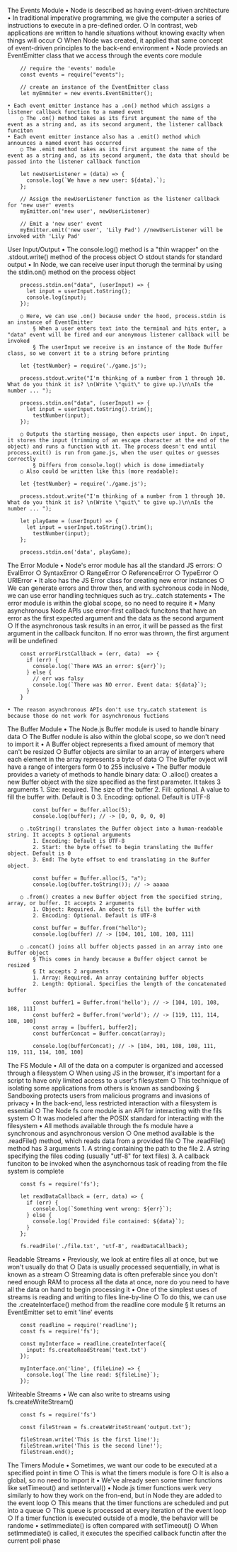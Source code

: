 The Events Module
	• Node is described as having event-driven architecture
	• In traditional imperative programming, we give the computer a series of instructions to execute in a pre-defined order.
		○ In contrast, web applications are written to handle situations without knowing exaclty when things will occur
		○ When Node was created, it applied that same concept of event-driven principles to the back-end environment
	• Node provieds an EventEmitter class that we access through the events core module
		
		// require the 'events' module
		const events = require("events");
		
		// create an instance of the EventEmitter class
		let myEmmiter = new events.EventEmitter();
		
	• Each event emitter instance has a .on() method which assigns a listener callback function to a named event
		○ The .on() method takes as its first argument the name of the event as a string and, as its second argument, the listener callback funciton
	• Each event emitter instance also has a .emit() method which announces a named event has occurred
		○ The .emit method takes as its first argument the name of the event as a string and, as its second argument, the data that should be passed into the listener callback function

		let newUserListener = (data) => {
		  console.log(`We have a new user: ${data}.`);
		};
		 
		// Assign the newUserListener function as the listener callback for 'new user' events
		myEmitter.on('new user', newUserListener)
		 
		// Emit a 'new user' event
		myEmitter.emit('new user', 'Lily Pad') //newUserListener will be invoked with 'Lily Pad'
		
User Input/Output
	• The console.log() method is a "thin wrapper" on the .stdout.write() method of the process object
		○ stdout stands for standard output
	• In Node, we can receive user input thorugh the terminal by using the stdin.on() method on the process object
		
		process.stdin.on("data", (userInput) => {
		  let input = userInput.toString();
		  console.log(input);
		});
		
		○ Here, we can use .on() because under the hood, process.stdin is an instance of EventEmitter
			§ When a user enters text into the terminal and hits enter, a "data" event will be fired and our anonymous listener callback will be invoked
			§ The userInput we receive is an instance of the Node Buffer class, so we convert it to a string before printing
		
		let {testNumber} = require('./game.js');
		
		process.stdout.write("I'm thinking of a number from 1 through 10. What do you think it is? \n(Write \"quit\" to give up.)\n\nIs the number ... ");
		
		process.stdin.on("data", (userInput) => {
		  let input = userInput.toString().trim();
			testNumber(input);
		});
		
		○ Outputs the starting message, then expects user input. On input, it stores the input (trimming of an escape character at the end of the object) and runs a function with it. The process doesn't end until process.exit() is run from game.js, when the user quites or guesses correctly
			§ Differs from console.log() which is done immediately
		○ Also could be written like this (more readable):
		
		let {testNumber} = require('./game.js');
		
		process.stdout.write("I'm thinking of a number from 1 through 10. What do you think it is? \n(Write \"quit\" to give up.)\n\nIs the number ... ");
		
		let playGame = (userInput) => {
		  let input = userInput.toString().trim();
			testNumber(input);
		};
		
		process.stdin.on('data', playGame);
		
The Error Module
	• Node's error module has all the standard JS errors:
		○ EvalError
		○ SyntaxError
		○ RangeError
		○ ReferenceError
		○ TypeError
		○ URIError
	• It also has the JS Error class for creating new error instances
		○ We can generate errors and throw then, and with sychronous code in Node, we can use error handling techniques such as try…catch statements
	• The error module is within the global scope, so no need to require it
	• Many asynchronous Node APIs use error-first callback funcitons that have an error as the first expected argument and the data as the second argument
		○ If the asynchronous task results in an error, it will be passed as the first argument in the callback funciton. If no error was thrown, the first argument will be undefined
		
		const errorFirstCallback = (err, data)  => {
		  if (err) {
		    console.log(`There WAS an error: ${err}`);
		  } else {
		    // err was falsy
		    console.log(`There was NO error. Event data: ${data}`);
		  }
		}
		
	• The reason asynchronous APIs don't use try…catch statement is because those do not work for asynchronous fuctions

The Buffer Module
	• The Node.js Buffer module is used to handle binary data
		○ The Buffer nodule is also within the global scope, so we don't need to import it
	• A Buffer object represents a fixed amount of memory that can't be resized
		○ Buffer objects are similar to an array of intergers where each element in the array represents a byte of data
		○ The Buffer ovject will have a range of intergers form 0 to 255 inclusive
	• The Buffer module provides a variety of methods to handle binary data:
		○ .alloc() creates a new Buffer object with the size specified as the first parameter. It takes 3 arguments
			1. Size: required. The size of the buffer
			2. Fill: optional. A value to fill the buffer with. Default is 0
			3. Encoding: optional. Default is UTF-8
			
			const buffer = Buffer.alloc(5);
			console.log(buffer); // -> [0, 0, 0, 0, 0]

		○ .toString() translates the Buffer object into a human-readable string. It accepts 3 optional arguments
			1. Encoding: Default is UTF-8
			2. Start: the byte offset to begin translating the Buffer object. Default is 0
			3. End: The byte offset to end translating in the Buffer object.
			
			const buffer = Buffer.alloc(5, "a");
			console.log(buffer.toString()); // -> aaaaa
			
		○ .from() creates a new Buffer object from the specified string, array, or buffer. It accepts 2 arguments
			1. Object: Required. An obect to fill the buffer with
			2. Encoding: Optional. Default is UTF-8
			
			const buffer = Buffer.from("hello");
			console.log(buffer) // -> [104, 101, 108, 108, 111]
			
		○ .concat() joins all buffer objects passed in an array into one Buffer object
			§ This comes in handy because a Buffer object cannot be resized
			§ It accepts 2 arguments
			1. Array: Required. An array containing buffer objects
			2. Length: Optional. Specifies the length of the concatenated buffer
			
			const buffer1 = Buffer.from('hello'); // -> [104, 101, 108, 108, 111]
			const buffer2 = Buffer.from('world'); // -> [119, 111, 114, 108, 100]
			const array = [buffer1, buffer2];
			const bufferConcat = Buffer.concat(array);
			 
			console.log(bufferConcat); // -> [104, 101, 108, 108, 111, 119, 111, 114, 108, 100]
			
The FS Module
	• All of the data on a computer is organized and accessed through a filesystem
		○ When using JS in the browser, it's important for a script to have only limited access to a user's filesystem
		○ This technique of isolating some applications from others is known as sandboxing
			§ Sandboxing protects users from malicious programs and invasions of privacy
	• In the back-end, less restricted interaction with a filesystem is essential
		○ The Node fs core module is an API for interacting with the fils system
		○ It was modeled after the POSIX standard for interacting with the filesystem
	• All methods available through the fs module have a synchronous and asynchronous version
		○ One method available is the .readFile() method, which reads data from a provided file
		○ The .readFile() method has 3 arguments
			1. A string containing the path to the file
			2. A string specifying the files coding (usually "utf-8" for text files)
			3. A callback funciton to be invoked when the asynchornous task of reading from the file system is complete
		
		const fs = require('fs');
		 
		let readDataCallback = (err, data) => {
		  if (err) {
		    console.log(`Something went wrong: ${err}`);
		  } else {
		    console.log(`Provided file contained: ${data}`);
		  }
		};
		 
		fs.readFile('./file.txt', 'utf-8', readDataCallback);
		
Readable Streams
	• Previously, we look at entire files all at once, but we won't usually do that
		○ Data is usually processed sequentially, in what is known as a stream
		○ Streaming data is often preferable since you don't need enough RAM to process all the data at once, nore do you need to have all the data on hand to begin processing it
	• One of the simplest uses of streams is reading and writing to files line-by-line
		○ To do this, we can use the .createInterface() method from the readline core module
			§ It returns an EventEmitter set to emit 'line' events
		
		const readline = require('readline');
		const fs = require('fs');
		 
		const myInterface = readline.createInterface({
		  input: fs.createReadStream('text.txt')
		});
		 
		myInterface.on('line', (fileLine) => {
		  console.log(`The line read: ${fileLine}`);
		});
		
Writeable Streams
	• We can also write to streams using fs.createWriteStream()
		
		const fs = require('fs')
		 
		const fileStream = fs.createWriteStream('output.txt');
		 
		fileStream.write('This is the first line!'); 
		fileStream.write('This is the second line!');
		fileStream.end();
		
The Timers Module
	• Sometimes, we want our code to be executed at a specified point in time
		○ This is what the timers module is fore
		○ It is also a global, so no need to import it
	• We've already seen some timer functions like setTimeout() and setInterval()
	• Node.js timer functions werk very similarly to how they work on the fron-end, but in Node they are added to the event loop
		○ This means that the timer functions are scheduled and put into a queue
		○ This queue is processed at every iteration of the event loop
		○ If a timer function is executed outside of a modle, the behavior will be randome
	• setImmediate() is often compared with setTimeout()
		○ When setImmediate() is called, it executes the specified callback functin after the current poll phase
